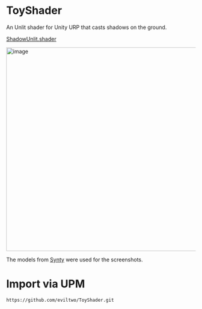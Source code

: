 # ToyShader
An Unlit shader for Unity URP that casts shadows on the ground.

[ShadowUnlit.shader](Shaders/ShadowUnlit.shader)

<img width="963" height="540" alt="image" src="https://github.com/user-attachments/assets/f8ee25f1-fb1e-4cbd-ac40-bb4d897f0930" />

The models from [Synty](https://assetstore.unity.com/packages/3d/environments/fantasy/polygon-knights-low-poly-3d-art-by-synty-83694) were used for the screenshots.

# Import via UPM
```
https://github.com/eviltwo/ToyShader.git
```
